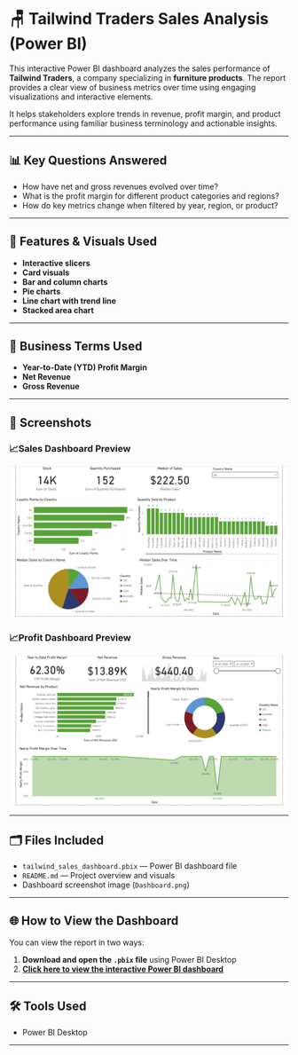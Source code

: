 # 🪑 Tailwind Traders Sales Analysis (Power BI)

This interactive Power BI dashboard analyzes the sales performance of **Tailwind Traders**, a company specializing in **furniture products**. The report provides a clear view of business metrics over time using engaging visualizations and interactive elements.

It helps stakeholders explore trends in revenue, profit margin, and product performance using familiar business terminology and actionable insights.

---

## 📊 Key Questions Answered

- How have net and gross revenues evolved over time?  
- What is the profit margin for different product categories and regions?  
- How do key metrics change when filtered by year, region, or product?

---

## 🧠 Features & Visuals Used

- **Interactive slicers** 
- **Card visuals**
- **Bar and column charts**  
- **Pie charts**  
- **Line chart with trend line**  
- **Stacked area chart**

---

## 📘 Business Terms Used

- **Year-to-Date (YTD) Profit Margin**  
- **Net Revenue**  
- **Gross Revenue**

---

## 📸 Screenshots

### 📈Sales Dashboard Preview
![Sales Dashboard](Sales_Dashboard.png)

### 📈Profit Dashboard Preview
![Sales Dashboard](Profit_Dashboard.png)

---

## 🗂️ Files Included

- `tailwind_sales_dashboard.pbix` — Power BI dashboard file  
- `README.md` — Project overview and visuals  
- Dashboard screenshot image (`Dashboard.png`)  

---

## 🌐 How to View the Dashboard

You can view the report in two ways:

1. **Download and open the `.pbix` file** using Power BI Desktop  
2. **[Click here to view the interactive Power BI dashboard](https://app.powerbi.com/view?r=eyJrIjoiZmUyMjJlYTUtMWI2YS00ZGIyLWFmNGItOWQ2OTg5NmFlMGVlIiwidCI6IjUyNWZlZmE4LWFhZGItNDhiOS04ZGI1LWQxNjA3YjQ0YTY3OSJ9&embedImagePlaceholder=true)**

---

## 🛠️ Tools Used

- Power BI Desktop  

---
